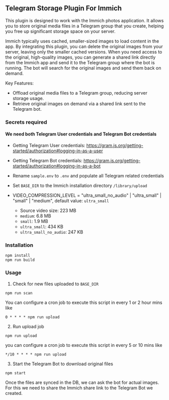 ## Telegram Storage Plugin For Immich

This plugin is designed to work with the Immich photos application. It allows you to store original media files in a Telegram group that you create, helping you free up significant storage space on your server.

Immich typically uses cached, smaller-sized images to load content in the app. By integrating this plugin, you can delete the original images from your server, leaving only the smaller cached versions. When you need access to the original, high-quality images, you can generate a shared link directly from the Immich app and send it to the Telegram group where the bot is running. The bot will search for the original images and send them back on demand.

Key Features:

- Offload original media files to a Telegram group, reducing server storage usage.
- Retrieve original images on demand via a shared link sent to the Telegram bot.

### Secrets required

#### We need both Telegram User credentials and Telegram Bot credentials

- Getting Telegram User credentials: https://gram.js.org/getting-started/authorization#logging-in-as-a-user
- Getting Telegram Bot credentials: https://gram.js.org/getting-started/authorization#logging-in-as-a-bot

- Rename `sample.env` to `.env` and populate all Telegram related credentials
- Set `BASE_DIR` to the Immich installation directory `/library/upload`
- VIDEO_COMPRESSION_LEVEL = "ultra_small_no_audio" | "ultra_small" | "small" | "medium", default value: `ultra_small`
  - Source video size: 223 MB
  - `medium`: 6.8 MB
  - `small`: 1.9 MB
  - `ultra_small`: 434 KB
  - `ultra_small_no_audio`: 247 KB

### Installation

```shell
npm install
npm run build
```

### Usage

1. Check for new files uploaded to `BASE_DIR`

```shell
npm run scan
```

You can configure a cron job to execute this script in every 1 or 2 hour mins like

```shell
0 * * * * npm run upload
```

2. Run upload job

```shell
npm run upload
```

you can configure a cron job to execute this script in every 5 or 10 mins like

```shell
*/10 * * * * npm run upload
```

3. Start the Telegram Bot to download original files

```shell
npm start
```

Once the files are synced in the DB, we can ask the bot for actual images. For this we need to share the Immich share link to the Telegram Bot we created.
